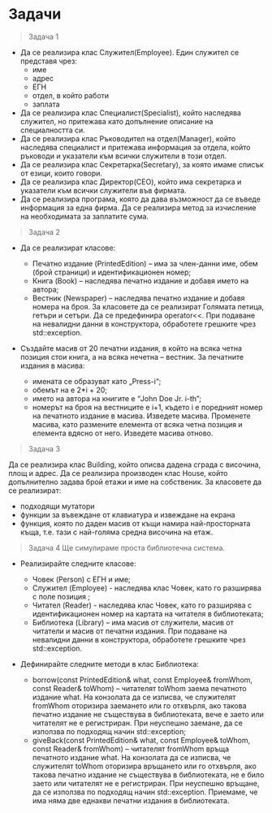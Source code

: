 # Задачи

> Задача 1

- Да се реализира клас Служител(Employee). Един служител се представя чрез:
  - име
  - адрес
  - ЕГН
  - отдел, в който работи
  - заплата
- Да се реализира клас Специалист(Specialist), който наследява служител, но притежава като допълнение описание на специалността си.
- Да се реализира клас Ръководител на отдел(Manager), който наследява специалист и притежава информация за отдела, който ръководи и указатели към всички служители в този отдел.
- Да се реализира клас Секретарка(Secretary), за която имаме списък от езици, които говори.
- Да се реализира клас Директор(CEO), който има секретарка и указатели към всички служители във фирмата.
- Да се реализира програма, която да дава възможност да се въведе информация за една фирма. Да се реализира метод за изчисление на необходимата за заплатите сума.

> Задача 2

- Да се реализират класове:
    - Печатно издание (PrintedEdition) – има за член-данни име, обем (брой страници) и идентификационен номер;
    - Книга (Book) – наследява печатно издание и добавя името на автора;
    - Вестник (Newspaper) – наследява печатно издание и добавя номера на броя.
За класовете да се реализират Голямата петица, гетъри и сетъри. Да се предефинира operator<<. При подаване на невалидни данни в конструктора, обработете грешките чрез std::exception.

- Създайте масив от 20 печатни издания, в който на всяка четна позиция стои книга, а на всяка нечетна – вестник. За печатните издания в масива:
    - имената се образуват като „Press-i“;
    - обемът на е 2*i + 20;
    - името на автора на книгите е “John Doe Jr. i-th”;
    - номерът на броя на вестниците е i+1, където i е поредният номер на печатното издание в масива.
Изведете масива. Променете масива, като размените елемента от всяка четна позиция и елемента вдясно от него. Изведете масива отново.

> Задача 3

Да се реализира клас Building, който описва дадена сграда с височина, площ и адрес. Да се реализира производен клас House, който допълнително задава брой етажи и име на собственик. За класовете да се реализират:
 - подходящи мутатори
 - функции за въвеждане от клавиатура и извеждане на екрана
 - функция, която по даден масив от къщи намира най-просторната къща, т.е. тази с най-голяма средна височина на етаж.

> Задача 4 Ще симулираме проста библиотечна система.

- Реализирайте следните класове:
    - Човек (Person) с ЕГН и име;
    - Служител (Employee) - наследява клас Човек, като го разширява с поле позиция ;
    - Читател (Reader) - наследява клас Човек, като го разширява с идентификационен номер на картата на читателя в библиотеката;
    - Библиотека (Library) – има масив от служители, масив от читатели и масив от
печатни издания.
При подаване на невалидни данни в конструктора, обработете грешките чрез std::exception.

- Дефинирайте следните методи в клас Библиотека:
    - borrow(const PrintedEdition& what, const Employee& fromWhom, const Reader& toWhom) – читателят toWhom заема печатното издание what. На
конзолата да се изписва, че служителят fromWhom оторизира заемането или го отхвърля, ако такова печатно издание не съществува в библиотеката, вече е заето или читателят не е регистриран. При неуспешно заемане, да се използва по подходящ начин std::exception;
    - giveBack(const PrintedEdition& what, const Employee& toWhom, const Reader& fromWhom) – читателят fromWhom връща печатното издание what.
На конзолата да се изписва, че служителят toWhom оторизира връщането или го отхвърля, ако такова печатно издание не съществува в библиотеката, не е било заето или читателят не е регистриран. При неуспешно връщане, да се използва по подходящ начин std::exception.
Приемаме, че има няма две еднакви печатни издания в библиотеката.